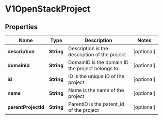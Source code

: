 # V1OpenStackProject

## Properties
Name | Type | Description | Notes
------------ | ------------- | ------------- | -------------
**description** | **String** | Description is the description of the project |  [optional]
**domainId** | **String** | DomainID is the domain ID the project belongs to |  [optional]
**id** | **String** | ID is the unique ID of the project |  [optional]
**name** | **String** | Name is the name of the project |  [optional]
**parentProjectId** | **String** | ParentID is the parent_id of the project |  [optional]
